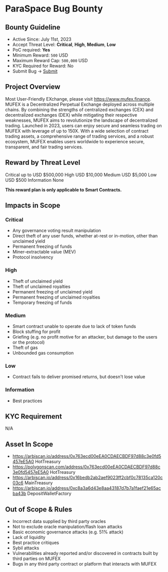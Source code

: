 # ParaSpace Bug Bounty

## Bounty Guideline
- Active Since: July 11st, 2023
- Accept Threat Level: **Critical**, **High**, **Medium**, **Low**
- PoC required: **Yes**
- Minimum Reward: `500` USD
- Maximum Reward Cap: `500,000` USD
- KYC Required for Reward: No
- Submit Bug -> [Submit](https://forms.gle/wZ1Pdh7TeEGfwVGY6)

## Project Overview
Most User-Friendly EXchange, please visit https://www.mufex.finance.
MUFEX is a Decentralized Perpetual Exchange deployed across multiple chains.
By combining the strengths of centralized exchanges (CEX) and decentralized exchanges (DEX) while mitigating their respective weaknesses, MUFEX aims to revolutionize the landscape of decentralized trading.
Launched in 2023, users can enjoy secure and seamless trading on MUFEX with leverage of up to 150X. With a wide selection of contract trading assets, a comprehensive range of trading services, and a robust ecosystem, MUFEX enables users worldwide to experience secure, transparent, and fair trading services. 


## Reward by Threat Level

Critical
   up to USD $500,000
High
   USD $10,000
Medium
   USD $5,000
Low
   USD $500
Information
   None

**This reward plan is only applicable to Smart Contracts.**

## Impacts in Scope

### Critical 
- Any governance voting result manipulation
- Direct theft of any user funds, whether at-rest or in-motion, other than unclaimed yield
- Permanent freezing of funds
- Miner-extractable value (MEV)
- Protocol insolvency


### High  
- Theft of unclaimed yield
- Theft of unclaimed royalties
- Permanent freezing of unclaimed yield
- Permanent freezing of unclaimed royalties
- Temporary freezing of funds


### Medium   
- Smart contract unable to operate due to lack of token funds
- Block stuffing for profit
- Griefing (e.g. no profit motive for an attacker, but damage to the users or the protocol)
- Theft of gas
- Unbounded gas consumption


### Low   
- Contract fails to deliver promised returns, but doesn't lose value


### Information  
- Best practices


## KYC Requirement
N/A

## Asset In Scope
- https://arbiscan.io/address/0x763ecd00eEA0CDAECBDF97d88c3e0fd5457eE5A0 HotTreasury
- https://polygonscan.com/address/0x763ecd00eEA0CDAECBDF97d88c3e0fd5457eE5A0 HotTreasury
- https://arbiscan.io/address/0x16bedb2ab2aef9023ff2cbf0c78135ca120c03c6 MainTreasury
- https://arbiscan.io/address/0xc8a3a6d43e8aa43187d7b7a1faef21e65acba43b DepositWalletFactory



## Out of Scope & Rules

- Incorrect data supplied by third party oracles
- Not to exclude oracle manipulation/flash loan attacks
- Basic economic governance attacks (e.g. 51% attack)
- Lack of liquidity
- Best practice critiques
- Sybil attacks
- Vulnerabilities already reported and/or discovered in contracts built by third parties on MUFEX
- Bugs in any third party contract or platform that interacts with MUFEX





